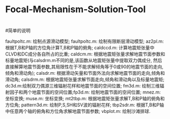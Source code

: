 # Focal-Mechanism-Solution-Tool
#
#简单的说明

faultpoltc.m: 绘制点源滑动模型;
faultpoltc.m: 绘制有限断层滑动模型;
az2pl.m: 根据T,B和P轴的方位角计算T,B和P轴的俯角;
caldccd.m: 计算地震矩张量中CLVD和DC成分各自所占的比重;
caldcm.m: 根据地震矩张量求解地震节面参数和标量地震矩(与calsdrm.m不同的是,该函数从地震矩张量中提取双力偶成分,
然后直接解算地震节面参数,其局限性在于不能求解倾角等于0或90的地震节面的走向,倾角和滑动角);
calsdr.m: 根据滑动矢量和节面外法向求解地震节面的走向,倾角和滑动角;
calsdrm.m: 根据地震矩张量求解节面走向,倾角和滑动角以及标量地震矩;
dc3d.m:绘制双力偶源三维辐射花样和地震节面的空间位置;
fm3d.m: 绘制三维辐射因子和两个地震节面的空间位置;fp3d.m: 绘制地震节面的空间位置;
mnez.m: 坐标变换;
muse.m: 坐标变换;
mt2tbp.m: 根据地震矩张量求解T,B和P轴的俯角和方位角;
pattern3d.m: 绘制P,S,SH和SV波的辐射花样;
tbp2sdr.m: 根据T,B和P轴中任意两个轴的俯角和方位角求解地震节面参数;
vbplot.m: 绘制沙滩排球.
